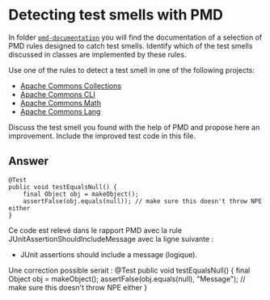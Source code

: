 # Detecting test smells with PMD

In folder [`pmd-documentation`](../pmd-documentation) you will find the documentation of a selection of PMD rules designed to catch test smells.
Identify which of the test smells discussed in classes are implemented by these rules.

Use one of the rules to detect a test smell in one of the following projects:

- [Apache Commons Collections](https://github.com/apache/commons-collections)
- [Apache Commons CLI](https://github.com/apache/commons-cli)
- [Apache Commons Math](https://github.com/apache/commons-math)
- [Apache Commons Lang](https://github.com/apache/commons-lang)

Discuss the test smell you found with the help of PMD and propose here an improvement.
Include the improved test code in this file.

## Answer

    @Test
    public void testEqualsNull() {
        final Object obj = makeObject();
        assertFalse(obj.equals(null)); // make sure this doesn't throw NPE either
    }

Ce code est relevé dans le rapport PMD avec la rule JUnitAssertionShouldIncludeMessage avec la ligne suivante :
- JUnit assertions should include a message (logique).

Une correction possible serait : 
    @Test
    public void testEqualsNull() {
        final Object obj = makeObject();
        assertFalse(obj.equals(null), "Message"); // make sure this doesn't throw NPE either
    }
